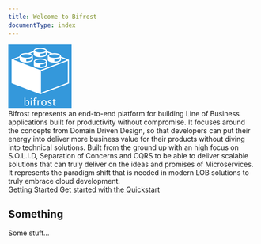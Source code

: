 ```yaml
---
title: Welcome to Bifrost
documentType: index
---
```


<div class="hero">
    <div class="wrap">
        <img src="logo.png">
        <div class="minitext">
            Bifrost represents an end-to-end platform for building Line of Business applications built for productivity without compromise. It focuses around the concepts from Domain Driven Design, so that developers can put their energy into deliver more business value for their products without diving into technical solutions. Built from the ground up with an high focus on S.O.L.I.D, Separation of Concerns and CQRS to be able to deliver scalable solutions that can truly deliver on the ideas and promises of Microservices. It represents the paradigm shift that is needed in modern LOB solutions to truly embrace cloud development.
        </div>
        <div class="buttons-unit">
            <a href="Tutorials/getting_started.md" class="button">Getting Started</a>
            <a href="Tutorials/quickstart.md" class="button">Get started with the Quickstart</a>
        </div>
    </div>
</div>

<div class="key-section">
  <div class="container">
    <div class="row">
      <div class="col-md-6 col-md-offset-3 text-center">
        <section>
          <h2>Something</h2>
          <p class="lead">
            Some stuff... 
          </p>
        </section>
      </div>
    </div>
  </div>
</div>